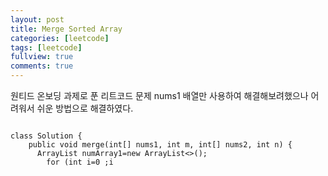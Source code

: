 ```yaml
---
layout: post
title: Merge Sorted Array
categories: [leetcode]
tags: [leetcode]
fullview: true
comments: true
---
```



원티드 온보딩 과제로 푼 리트코드 문제
nums1 배열만 사용하여 해결해보려했으나 어려워서 쉬운 방법으로 해결하였다.<br>


<link rel="stylesheet" href="//cdnjs.cloudflare.com/ajax/libs/highlight.js/9.12.0/styles/default.min.css">
<script src="//cdnjs.cloudflare.com/ajax/libs/highlight.js/9.12.0/highlight.min.js"></script>
 <script>hljs.initHighlightingOnLoad();</script>


<pre><code class="HTML"> 
class Solution {
    public void merge(int[] nums1, int m, int[] nums2, int n) {
      ArrayList<Integer> numArray1=new ArrayList<>();
        for (int i=0 ;i<m;i++) {numArray1.add(nums1[i]);}
        for (int i :nums2) numArray1.add(i);
        numArray1.sort(Comparator.naturalOrder());

        for(int i=0;i<m+n;i++){
          nums1[i]=numArray1.get(i);
        }
    }
}
</code></pre>


